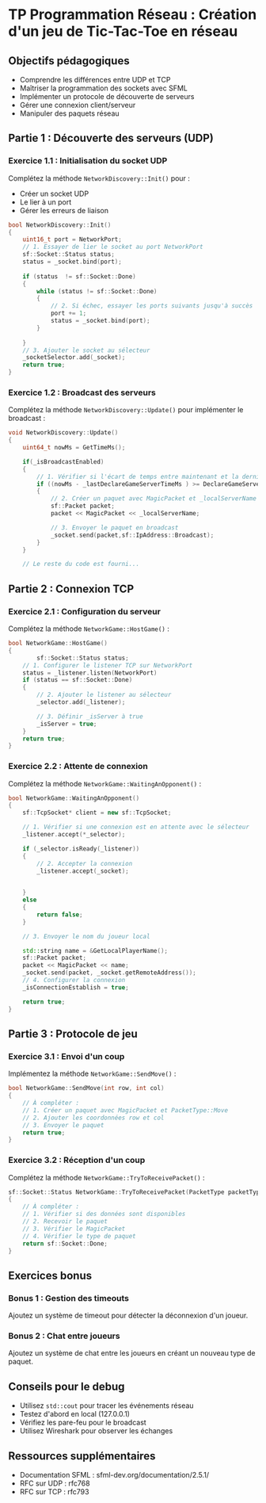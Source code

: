 # TP Programmation Réseau : Création d'un jeu de Tic-Tac-Toe en réseau

## Objectifs pédagogiques
- Comprendre les différences entre UDP et TCP
- Maîtriser la programmation des sockets avec SFML
- Implémenter un protocole de découverte de serveurs
- Gérer une connexion client/serveur
- Manipuler des paquets réseau

## Partie 1 : Découverte des serveurs (UDP)

### Exercice 1.1 : Initialisation du socket UDP
Complétez la méthode `NetworkDiscovery::Init()` pour :
- Créer un socket UDP
- Le lier à un port
- Gérer les erreurs de liaison

```cpp
bool NetworkDiscovery::Init()
{
    uint16_t port = NetworkPort;
	// 1. Essayer de lier le socket au port NetworkPort
	sf::Socket::Status status;
	status = _socket.bind(port);
	
	if (status  != sf::Socket::Done)
	{
		while (status != sf::Socket::Done)
		{
			// 2. Si échec, essayer les ports suivants jusqu'à succès
			port += 1;
			status = _socket.bind(port);
		}
			
	}
	// 3. Ajouter le socket au sélecteur
	_socketSelector.add(_socket);
	return true;
}
```

### Exercice 1.2 : Broadcast des serveurs
Complétez la méthode `NetworkDiscovery::Update()` pour implémenter le broadcast :

```cpp
void NetworkDiscovery::Update()
{
    uint64_t nowMs = GetTimeMs();

	if(_isBroadcastEnabled)
	{
		// 1. Vérifier si l'écart de temps entre maintenant et la dernière déclaration de temps est supérieure ou égale à DeclareGameServerDelayMs
		if ((nowMs - _lastDeclareGameServerTimeMs ) >= DeclareGameServerDelayMs)
		{
			// 2. Créer un paquet avec MagicPacket et _localServerName
			sf::Packet packet;
			packet << MagicPacket << _localServerName;

			// 3. Envoyer le paquet en broadcast
			_socket.send(packet,sf::IpAddress::Broadcast);
		}
	}

    // Le reste du code est fourni...

```

## Partie 2 : Connexion TCP

### Exercice 2.1 : Configuration du serveur
Complétez la méthode `NetworkGame::HostGame()` :

```cpp
bool NetworkGame::HostGame()
{
    	sf::Socket::Status status;
	// 1. Configurer le listener TCP sur NetworkPort
	status = _listener.listen(NetworkPort)
	if (status == sf::Socket::Done)
	{
		// 2. Ajouter le listener au sélecteur
		_selector.add(_listener);

		// 3. Définir _isServer à true
		_isServer = true;
	}
    return true;
}
```

### Exercice 2.2 : Attente de connexion
Complétez la méthode `NetworkGame::WaitingAnOpponent()` :

```cpp
bool NetworkGame::WaitingAnOpponent()
{
    sf::TcpSocket* client = new sf::TcpSocket;

	// 1. Vérifier si une connexion est en attente avec le sélecteur
	_listener.accept(*_selector);

	if (_selector.isReady(_listener))
	{
		// 2. Accepter la connexion
		_listener.accept(_socket);
		

	}
	else
	{
		return false;
	}

	// 3. Envoyer le nom du joueur local

	std::string name = &GetLocalPlayerName();
	sf::Packet packet;
	packet << MagicPacket << name;
	_socket.send(packet, _socket.getRemoteAddress());
	// 4. Configurer la connexion
	_isConnectionEstablish = true;

	return true;
}
```

## Partie 3 : Protocole de jeu

### Exercice 3.1 : Envoi d'un coup
Implémentez la méthode `NetworkGame::SendMove()` :

```cpp
bool NetworkGame::SendMove(int row, int col)
{
    // À compléter :
    // 1. Créer un paquet avec MagicPacket et PacketType::Move
    // 2. Ajouter les coordonnées row et col
    // 3. Envoyer le paquet
    return true;
}
```

### Exercice 3.2 : Réception d'un coup
Complétez la méthode `NetworkGame::TryToReceivePacket()` :

```cpp
sf::Socket::Status NetworkGame::TryToReceivePacket(PacketType packetTypeExpect)
{
    // À compléter :
    // 1. Vérifier si des données sont disponibles
    // 2. Recevoir le paquet
    // 3. Vérifier le MagicPacket
    // 4. Vérifier le type de paquet
    return sf::Socket::Done;
}
```

## Exercices bonus

### Bonus 1 : Gestion des timeouts
Ajoutez un système de timeout pour détecter la déconnexion d'un joueur.

### Bonus 2 : Chat entre joueurs
Ajoutez un système de chat entre les joueurs en créant un nouveau type de paquet.

## Conseils pour le debug

- Utilisez `std::cout` pour tracer les événements réseau
- Testez d'abord en local (127.0.0.1)
- Vérifiez les pare-feu pour le broadcast
- Utilisez Wireshark pour observer les échanges

## Ressources supplémentaires
- Documentation SFML : sfml-dev.org/documentation/2.5.1/
- RFC sur UDP : rfc768
- RFC sur TCP : rfc793
